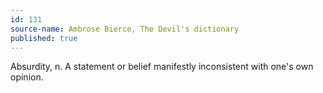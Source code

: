 ```yaml
---
id: 131
source-name: Ambrose Bierce, The Devil's dictionary
published: true
---
```


<p>Absurdity, n. A statement or belief manifestly inconsistent with one's own opinion.</p>


